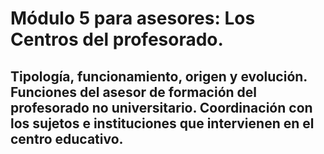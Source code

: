 # Módulo 5 para asesores: Los Centros del profesorado.


## Tipología, funcionamiento, origen y evolución. Funciones del asesor de formación del profesorado no universitario. Coordinación con los sujetos e instituciones que intervienen en el centro educativo.

